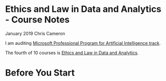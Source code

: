 Ethics and Law in Data and Analytics - Course Notes
============
January 2019
Chris Cameron

I am auditing [Microsoft Professional Program for Artificial Intelligence track](https://academy.microsoft.com/en-us/tracks/artificial-intelligence/).

The fourth of 10 courses is [Ethics and Law in Data and Analytics](https://courses.edx.org/courses/course-v1:Microsoft+DAT249x+1T2019/courseware/083e1ae3-93c7-1f72-6306-1765a78799e4/9858b654-cac7-48aa-978b-232e1bfe9cd0/1?activate_block_id=block-v1%3AMicrosoft%2BDAT249x%2B1T2019%2Btype%40vertical%2Bblock%40ff699a02-a439-e66f-5e3a-14a6ea2d4238).

# Before You Start
